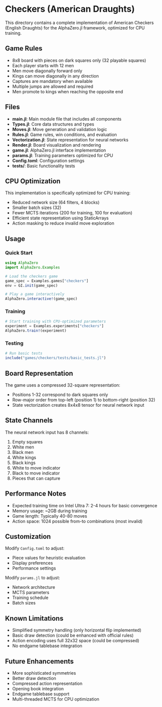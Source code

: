 # Checkers (American Draughts)

This directory contains a complete implementation of American Checkers (English Draughts) for the AlphaZero.jl framework, optimized for CPU training.

## Game Rules

- 8x8 board with pieces on dark squares only (32 playable squares)
- Each player starts with 12 men
- Men move diagonally forward only
- Kings can move diagonally in any direction
- Captures are mandatory when available
- Multiple jumps are allowed and required
- Men promote to kings when reaching the opposite end

## Files

- **main.jl**: Main module file that includes all components
- **Types.jl**: Core data structures and types
- **Moves.jl**: Move generation and validation logic
- **Rules.jl**: Game rules, win conditions, and evaluation
- **Vectorization.jl**: State representation for neural networks
- **Render.jl**: Board visualization and rendering
- **game.jl**: AlphaZero.jl interface implementation
- **params.jl**: Training parameters optimized for CPU
- **Config.toml**: Configuration settings
- **tests/**: Basic functionality tests

## CPU Optimization

This implementation is specifically optimized for CPU training:

- Reduced network size (64 filters, 4 blocks)
- Smaller batch sizes (32)
- Fewer MCTS iterations (200 for training, 100 for evaluation)
- Efficient state representation using StaticArrays
- Action masking to reduce invalid move exploration

## Usage

### Quick Start

```julia
using AlphaZero
import AlphaZero.Examples

# Load the checkers game
game_spec = Examples.games["checkers"]
env = GI.init(game_spec)

# Play a game interactively
AlphaZero.interactive!(game_spec)
```

### Training

```julia
# Start training with CPU-optimized parameters
experiment = Examples.experiments["checkers"]
AlphaZero.train!(experiment)
```

### Testing

```julia
# Run basic tests
include("games/checkers/tests/basic_tests.jl")
```

## Board Representation

The game uses a compressed 32-square representation:
- Positions 1-32 correspond to dark squares only
- Row-major order from top-left (position 1) to bottom-right (position 32)
- State vectorization creates 8x4x8 tensor for neural network input

## State Channels

The neural network input has 8 channels:
1. Empty squares
2. White men
3. Black men
4. White kings
5. Black kings
6. White to move indicator
7. Black to move indicator
8. Pieces that can capture

## Performance Notes

- Expected training time on Intel Ultra 7: 2-4 hours for basic convergence
- Memory usage: ~2GB during training
- Game length: Typically 40-80 moves
- Action space: 1024 possible from-to combinations (most invalid)

## Customization

Modify `Config.toml` to adjust:
- Piece values for heuristic evaluation
- Display preferences
- Performance settings

Modify `params.jl` to adjust:
- Network architecture
- MCTS parameters
- Training schedule
- Batch sizes

## Known Limitations

- Simplified symmetry handling (only horizontal flip implemented)
- Basic draw detection (could be enhanced with official rules)
- Action encoding uses full 32x32 space (could be compressed)
- No endgame tablebase integration

## Future Enhancements

- More sophisticated symmetries
- Better draw detection
- Compressed action representation
- Opening book integration
- Endgame tablebase support
- Multi-threaded MCTS for CPU optimization
